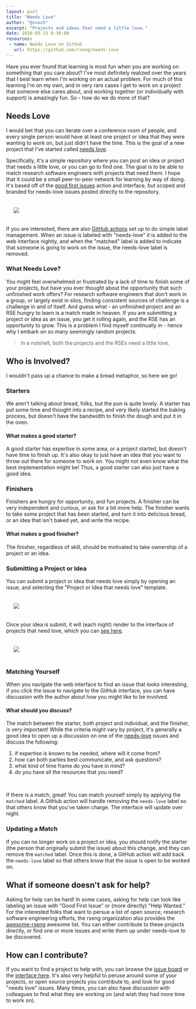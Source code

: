 ```yaml
---
layout: post
title: "Needs Love"
author: "@vsoch"
excerpt: "Projects and ideas that need a little love."
date: 2020-03-13 8:30:00
resources:
 - name: Needs Love on Github
   url: https://github.com/rseng/needs-love
---
```


Have you ever found that learning is most fun when you are working on something
that you care about? I've most definitely realized over the years that I best learn
when I'm working on an actual problem. For much of this learning I'm on my own,
and in very rare cases I get to work on a project that someone else cares about,
and working together (or individually with support) is amazingly fun. So - how do
we do more of that?

## Needs Love

I would bet that you can iterate over a conference room of people, and every
single person would have at least one project or idea that they were wanting
to work on, but just didn't have the time. This is the goal of a new project
that I've started called <a href="https://github.com/rseng/needs-love" target="_blank">needs love</a>.

Specifically, it's a simple repository where you can post an idea or project
that needs a little love, or you can go to find one. The goal is to be able
to  match research software engineers with projects that need them.
I hope that it could be a small peer-to-peer network for learning by way of doing.
It's based off of the <a href="https://github.com/rseng/good-first-issues" target="_blank">good first issues</a>
action and interface, but scoped and branded for needs-love issues posted
directly to the repository.

<div style="padding:20px">
<img src="https://raw.githubusercontent.com/rseng/needs-love/master/img/needs-love.jpg">
</div>

If you are interested, there are also <a href="https://github.com/rseng/needs-love/tree/master/.github/workflows" target="_blank">GitHub actions</a> 
set up to do simple label management. When an issue is labeled with "needs-love" it is added
to the web interface nightly, and when the "matched" label is added to indicate that
someone is going to work on the issue, the needs-love label is removed.


### What Needs Love?

You might feel overwhelmed or frustrated by a lack of time to finish
some of your projects, but have you ever thought about the opportunity
that such unfinished work offers? For research software engineers that don't work in a group, or largely
exist in silos, finding consistent sources of challenge is a challenge
in and of itself. And guess what - an unfinished project and an RSE
hungry to learn is a match made in heaven. If you are submitting a project or idea
as an issue, you get it rolling again, and the RSE has an opportunity to grow. This is a problem
I find myself continually in - hence why I embark on so many seemingly random
projects.

> In a nutshell, both the projects and the RSEs need a little love.

## Who is Involved?

I wouldn't pass up a chance to make a bread metaphor, so here we go!

### Starters

We aren't talking about bread, folks, but the pun is quite lovely. A starter
has put some time and thought into a recipe, and very likely started the baking
process, but doesn't have the bandwidth to finish the dough and put it in the oven.

#### What makes a good starter?

A good starter has expertise in some area, or a project started, but doesn't have time to finish up.
It's also okay to just have an idea that you want to throw out there for someone to work on.
You might not even know what the best implementation might be! Thus, a good starter
can also just have a good idea.

### Finishers

Finishers are hungry for opportunity, and fun projects. A finisher can be
very independent and curious, or ask for a bit more help. The finisher wants
to take some project that has been started, and turn it into delicious bread,
or an idea that isn't baked yet, and write the recipe.

#### What makes a good finisher?

The finisher, regardless of skill, should be motivated to take ownership of a project
or an idea.

### Submitting a Project or Idea

You can submit a project or idea that needs love simply by opening an issue, and selecting
the "Project or Idea that needs love" template.

<div style="padding:20px">
<img src="https://raw.githubusercontent.com/rseng/needs-love/master/img/needs-love-template.png">
</div>

Once your idea is submit, it will (each night) render to the interface of
projects that need love, which you can <a href="https://rseng.github.io/needs-love/" target="_blank">see here</a>.

<div style="padding:20px">
<img src="https://raw.githubusercontent.com/rseng/needs-love/master/img/needs-love-interface.png">
</div>


### Matching Yourself

When you navigate the web interface to find an issue that looks interesting,
if you click the issue to navigate to the GitHub interface, you can have discussion
with the author about how you might like to be involved. 

#### What should you discuss?

The match between the starter, both project and individual, and the finisher,
is very important! While the criteria might vary by project, it's generally a good
idea to open up a discussion on one of the <a href="https://github.com/rseng/needs-love/issues?q=is%3Aissue+is%3Aopen+label%3Aneeds-love" target="_blank">needs-love</a> issues and discuss the following:

<ol class="custom-counter">
  <li>if expertise is known to be needed, where will it come from?</li>
  <li>how can both parties best communicate, and ask questions?</li>
  <li>what kind of time frame do you have in mind?</li>
  <li>do you have all the resources that you need?</li>
</ol>

<br>

If there is a match, great! You can match yourself simply by applying the `matched` label. A GitHub action
will handle removing the `needs-love` label so that others know that you've taken
charge. The interface will update over night.

### Updating a Match

If you can no longer work on a project or idea, you should notify the starter 
(the person that originally submit the issue) about this change, and they
can remove the `matched` label. Once this is done, a GitHub action will
add back the `needs-love` label so that others know that the issue is open to be
worked on.

## What if someone doesn't ask for help?

Asking for help can be hard! In some cases, asking for help can look like labeling
an issue with "Good First Issue" or (more directly) "Help Wanted." For the interested folks that want to
persue a list of open source, research software engineering efforts, the rseng organization also provides the 
<a href="https://github.com/rseng/awesome-rseng" target="_blank">awesome-rseng</a> awesome list.
You can either contribute to these projects directly, or find one or more issues and write
them up under needs-love to be discovered.

## How can I contribute?

If you want to find a project to help with, you can browse the
<a href="https://github.com/rseng/needs-love/issues?q=is%3Aissue+is%3Aopen+label%3Aneeds-love" target="_blank">issue board</a>
 or the <a href="https://rseng.github.io/needs-love/" target="_blank">interface here</a>.
It's also very helpful to peruse around some of your projects, or open source projects
you contribute to, and look for good "needs love" issues. Many times, you can also have discussion
with colleagues to find what they are working on (and wish they had more time to work on).
